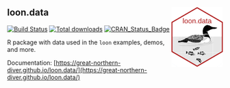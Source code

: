 
## loon.data <img src="man/figures/logo.png" align="right" width="120" />

[![Build Status](https://travis-ci.org/great-northern-diver/loon.data.svg?branch=master)](https://travis-ci.org/great-northern-diver/loon.data)
[![Total downloads](https://cranlogs.r-pkg.org/badges/grand-total/loon.data?color=blue)](https://cran.r-project.org/package=loon.data) 
[![CRAN\_Status\_Badge](https://www.r-pkg.org/badges/version/loon.data)](https://cran.r-project.org/package=loon.data)

R package with data used in the `loon` examples, demos, and more.

Documentation: [https://great-northern-diver.github.io/loon.data/](https://great-northern-diver.github.io/loon.data/)
